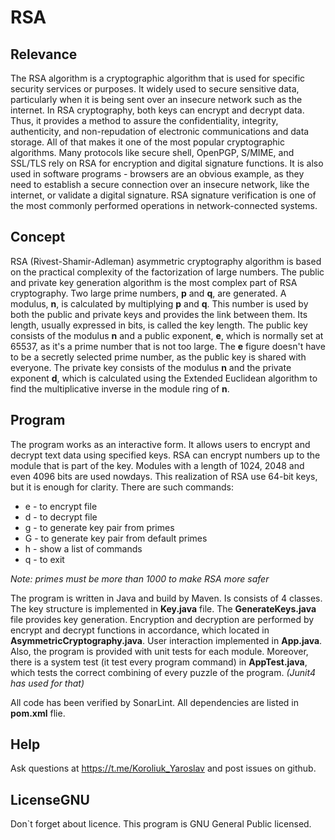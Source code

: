 # RSA
## Relevance
The RSA algorithm is a cryptographic algorithm that is used for specific security services or purposes. It widely used to secure sensitive data, particularly when it is being sent over an insecure network such as the internet. In RSA cryptography, both keys can encrypt and decrypt data. Thus, it provides a method to assure the confidentiality, integrity, authenticity, and non-repudation of electronic communications and data storage. All of that makes it one of the most popular cryptographic algorithms.
Many protocols like secure shell, OpenPGP, S/MIME, and SSL/TLS rely on RSA for encryption and digital signature functions. It is also used in software programs - browsers are an obvious example, as they need to establish a secure connection over an insecure network, like the internet, or validate a digital signature. RSA signature verification is one of the most commonly performed operations in network-connected systems.

## Concept
RSA (Rivest-Shamir-Adleman) asymmetric cryptography algorithm is based on the practical complexity of the factorization of large numbers. The public and private key generation algorithm is the most complex part of RSA cryptography. Two large prime numbers, **p** and **q**, are generated. A modulus, **n**, is calculated by multiplying **p** and **q**. This number is used by both the public and private keys and provides the link between them. Its length, usually expressed in bits, is called the key length. The public key consists of the modulus **n** and a public exponent, **e**, which is normally set at 65537, as it's a prime number that is not too large. The **e** figure doesn't have to be a secretly selected prime number, as the public key is shared with everyone. The private key consists of the modulus **n** and the private exponent **d**, which is calculated using the Extended Euclidean algorithm to find the multiplicative inverse in the module ring of **n**.

## Program
The program works as an interactive form. It allows users to encrypt and decrypt text data using specified keys.
RSA can encrypt numbers up to the module that is part of the key. Modules with a length of 1024, 2048 and even 4096 bits are used nowdays. This realization of RSA use 64-bit keys, but it is enough for clarity. There are such commands:
  * e <public exp> <mod> <file in> <file out>  - to encrypt file
  * d <private exp> <mod> <file in> <file out> - to decrypt file
  * g <prime1> <prime2> - to generate key pair from primes
  * G - to generate key pair from default primes
  * h - show a list of commands
  * q - to exit
  
  *Note: primes must be more than 1000 to make RSA more safer*
  
The program is written in Java and build by Maven. Is consists of 4 classes. The key structure is implemented in  **Key.java** file. The **GenerateKeys.java** file provides key generation. Encryption and decryption are performed by encrypt and decrypt functions in accordance, which located in **AsymmetricCryptography.java**. User interaction implemented in **App.java**. Also, the program is provided with unit tests for each module. Moreover, there is a system test (it test every program command) in **AppTest.java**, which tests the correct combining of every puzzle of the program. *(Junit4 has used for that)*
  
All code has been verified by SonarLint. All dependencies are listed in **pom.xml** flie.
  
## Help
Ask questions at https://t.me/Koroliuk_Yaroslav and post issues on github.
 
## LicenseGNU
Don\`t forget about licence. This program is GNU General Public licensed.
